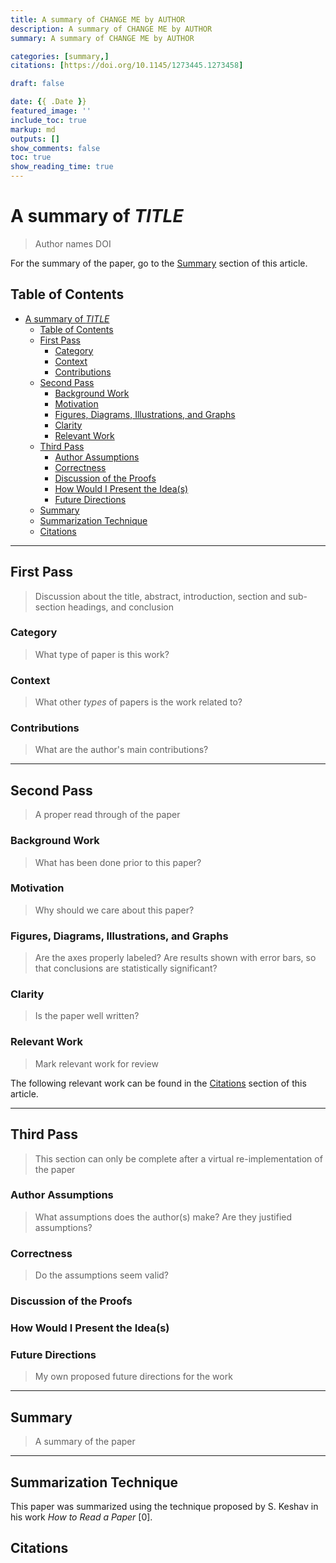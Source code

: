 ```yaml
---
title: A summary of CHANGE ME by AUTHOR
description: A summary of CHANGE ME by AUTHOR
summary: A summary of CHANGE ME by AUTHOR

categories: [summary,]
citations: [https://doi.org/10.1145/1273445.1273458]

draft: false

date: {{ .Date }}
featured_image: ''
include_toc: true
markup: md
outputs: []
show_comments: false
toc: true
show_reading_time: true
---
```


# A summary of *TITLE*

> Author names
> DOI

For the summary of the paper, go to the [Summary](#summary) section of this article.

## Table of Contents

- [A summary of *TITLE*](#a-summary-of-title)
  - [Table of Contents](#table-of-contents)
  - [First Pass](#first-pass)
    - [Category](#category)
    - [Context](#context)
    - [Contributions](#contributions)
  - [Second Pass](#second-pass)
    - [Background Work](#background-work)
    - [Motivation](#motivation)
    - [Figures, Diagrams, Illustrations, and Graphs](#figures-diagrams-illustrations-and-graphs)
    - [Clarity](#clarity)
    - [Relevant Work](#relevant-work)
  - [Third Pass](#third-pass)
    - [Author Assumptions](#author-assumptions)
    - [Correctness](#correctness)
    - [Discussion of the Proofs](#discussion-of-the-proofs)
    - [How Would I Present the Idea(s)](#how-would-i-present-the-ideas)
    - [Future Directions](#future-directions)
  - [Summary](#summary)
  - [Summarization Technique](#summarization-technique)
  - [Citations](#citations)

---

## First Pass

> Discussion about the title, abstract, introduction, section and sub-section headings, and conclusion

### Category

> What type of paper is this work?

### Context

> What other *types* of papers is the work related to?

### Contributions

> What are the author's main contributions?

---

## Second Pass

> A proper read through of the paper

### Background Work

> What has been done prior to this paper?

### Motivation

> Why should we care about this paper?

### Figures, Diagrams, Illustrations, and Graphs

> Are the axes properly labeled?
> Are results shown with error bars, so that conclusions are statistically significant?

### Clarity

> Is the paper well written?

### Relevant Work

> Mark relevant work for review

The following relevant work can be found in the [Citations](#citations) section of this article.

---

## Third Pass

> This section can only be complete after a virtual re-implementation of the paper

### Author Assumptions

> What assumptions does the author(s) make? Are they justified assumptions?

### Correctness

> Do the assumptions seem valid?

### Discussion of the Proofs

### How Would I Present the Idea(s)

### Future Directions

> My own proposed future directions for the work

---

## Summary

> A summary of the paper

---

## Summarization Technique

This paper was summarized using the technique proposed by S. Keshav in his work *How to Read a Paper* \[0\].

## Citations
